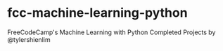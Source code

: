 # fcc-machine-learning-python
FreeCodeCamp's Machine Learning with Python Completed Projects by @tylershienlim
